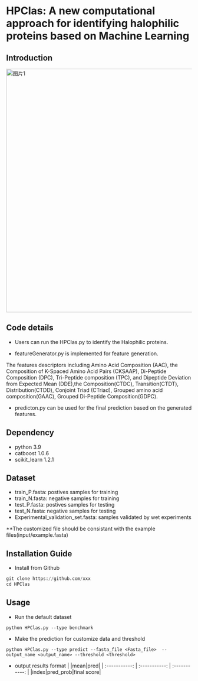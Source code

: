 # HPClas: A new computational approach for identifying halophilic proteins based on Machine Learning

## Introduction



<img width="659" alt="图片1" src="https://github.com/Showmake2/HPClas/assets/134044269/9772024b-19b6-4317-a33e-b5e93aaebc7e">


## Code details

* Users can run the HPClas.py to identify the Halophilic proteins. 

* featureGenerator.py is implemented for feature generation. 

The features descriptors including Amino Acid Composition (AAC), the Composition of K-Spaced Amino Acid Pairs (CKSAAP), Di-Peptide Composition (DPC), Tri-Peptide composition (TPC), and Dipeptide Deviation from Expected Mean (DDE),the Composition(CTDC), Transition(CTDT), Distribution(CTDD), Conjoint Triad (CTriad), Grouped amino acid composition(GAAC), Grouped Di-Peptide Composition(GDPC).

* predicton.py can be used for the final prediction based on the generated features.

## Dependency
* python 3.9
* catboost 1.0.6
* scikit_learn 1.2.1

## Dataset
* train_P.fasta: postives samples for training 
* train_N.fasta: negative samples for training
* test_P.fasta: postives samples for testing 
* test_N.fasta: negative samples for testing
* Experimental_validation_set.fasta: samples validated by wet experiments


**The customized file should be consistant with the example files(input/example.fasta)

## Installation Guide

*  Install from Github 
```python
git clone https://github.com/xxx
cd HPClas

```

## Usage

* Run the default dataset
```
python HPClas.py --type benchmark
```
* Make the prediction for customize data and threshold
```
python HPClas.py --type predict --fasta_file <Fasta_file>  --output_name <output_name> --threshold <threshold>
```

* output results format
|    |mean|pred|
| :-----------:  | :-----------: | :-----------: |
|index|pred_prob|final score|
